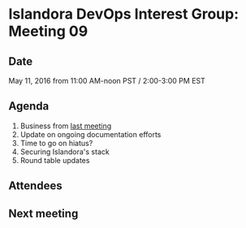 # Islandora DevOps Interest Group: Meeting 09

## Date

May 11, 2016 from 11:00 AM-noon PST / 2:00-3:00 PM EST

## Agenda

1. Business from [last meeting](https://github.com/islandora-interest-groups/Islandora-DevOps-Interest-Group/blob/master/meetings/08.md)
2. Update on ongoing documentation efforts
3. Time to go on hiatus?
4. Securing Islandora's stack
5. Round table updates

## Attendees

## Next meeting


